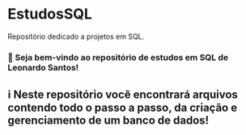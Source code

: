 # EstudosSQL
Repositório dedicado a projetos em SQL.

### 🎉 Seja bem-vindo ao repositório de estudos em SQL de Leonardo Santos!


## ℹ️ Neste repositório você encontrará arquivos contendo todo o passo a passo, da criação e gerenciamento de um banco de dados!
